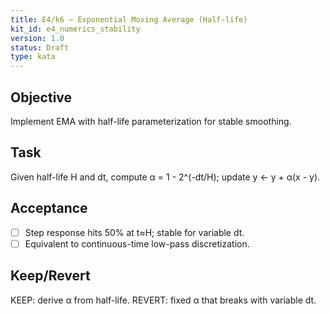 ```yaml
---
title: E4/k6 — Exponential Moving Average (Half-life)
kit_id: e4_numerics_stability
version: 1.0
status: Draft
type: kata
---
```

## Objective
Implement EMA with half-life parameterization for stable smoothing.
## Task
Given half-life H and dt, compute α = 1 - 2^(-dt/H); update y ← y + α(x - y).
## Acceptance
- [ ] Step response hits 50% at t≈H; stable for variable dt.
- [ ] Equivalent to continuous-time low-pass discretization.
## Keep/Revert
KEEP: derive α from half-life. REVERT: fixed α that breaks with variable dt.